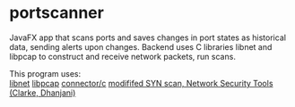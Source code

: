 # portscanner
JavaFX app that scans ports and saves changes in port states as historical data, sending alerts upon changes. Backend uses C libraries libnet and libpcap to construct and receive network packets, run scans.

This program uses:  
[libnet](https://github.com/sam-github/libnet)
[libpcap](https://github.com/the-tcpdump-group/libpcap)
[connector/c](https://dev.mysql.com/downloads/connector/c/)
[modififed SYN scan, Network Security Tools (Clarke, Dhanjani)](books.gigatux.nl/mirror/networksecuritytools/0596007949/toc.html)
